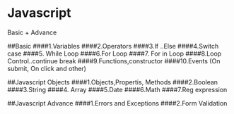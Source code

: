 # Javascript
Basic + Advance

##Basic
####1.Variables
####2.Operators
####3.If ..Else
####4.Switch case
####5. While Loop
####6.For Loop
####7. For in Loop
####8.Loop Control..continue break
####9.Functions,constructor
####10.Events (On submit, On click and other)

##Javascript Objects
####1.Objects,Propertis, Methods
####2.Boolean
####3.String
####4. Array
####5.Date
####6.Math
####7.Reg expression


##Javascript Advance
####1.Errors and Exceptions
####2.Form Validation

